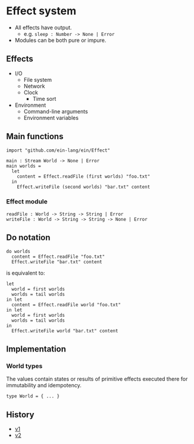 # Effect system

- All effects have output.
  - e.g. `sleep : Number -> None | Error`
- Modules can be both pure or impure.

## Effects

- I/O
  - File system
  - Network
  - Clock
    - Time sort
- Environment
  - Command-line arguments
  - Environment variables

## Main functions

```
import "github.com/ein-lang/ein/Effect"

main : Stream World -> None | Error
main worlds =
  let
    content = Effect.readFile (first worlds) "foo.txt"
  in
    Effect.writeFile (second worlds) "bar.txt" content
```

### Effect module

```
readFile : World -> String -> String | Error
writeFile : World -> String -> String -> None | Error
```

## Do notation

```
do worlds
  content = Effect.readFile "foo.txt"
  Effect.writeFile "bar.txt" content
```

is equivalent to:

```
let
  world = first worlds
  worlds = tail worlds
in let
  content = Effect.readFile world "foo.txt"
in let
  world = first worlds
  worlds = tail worlds
in
  Effect.writeFile world "bar.txt" content
```

## Implementation

### World types

The values contain states or results of primitive effects executed there for immutability and idempotency.

```
type World = { ... }
```

## History

- [v1](v1.md)
- [v2](v2.md)
